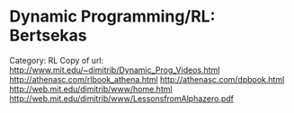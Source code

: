 # Dynamic Programming/RL: Bertsekas

Category: RL
Copy of url: http://www.mit.edu/~dimitrib/Dynamic_Prog_Videos.html
http://athenasc.com/rlbook_athena.html
http://athenasc.com/dpbook.html
http://web.mit.edu/dimitrib/www/home.html
http://web.mit.edu/dimitrib/www/LessonsfromAlphazero.pdf